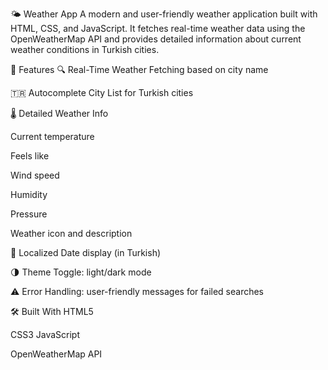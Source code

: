 🌤️ Weather App
A modern and user-friendly weather application built with HTML, CSS, and JavaScript. It fetches real-time weather data using the OpenWeatherMap API and provides detailed information about current weather conditions in Turkish cities.

🚀 Features
🔍 Real-Time Weather Fetching based on city name

🇹🇷 Autocomplete City List for Turkish cities

🌡️ Detailed Weather Info

Current temperature

Feels like

Wind speed

Humidity

Pressure

Weather icon and description

📅 Localized Date display (in Turkish)

🌗 Theme Toggle: light/dark mode

⚠️ Error Handling: user-friendly messages for failed searches


🛠️ Built With
HTML5

CSS3
JavaScript

OpenWeatherMap API

